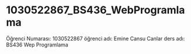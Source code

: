# 1030522867_BS436_WebProgramlama 
Öğrenci Numarası: 1030522867
öğrenci adı: Emine Cansu Canlar
ders adı: BS436 Wep Programlama

